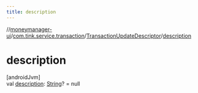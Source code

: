 ```yaml
---
title: description
---
```

//[moneymanager-ui](../../../index.html)/[com.tink.service.transaction](../index.html)/[TransactionUpdateDescriptor](index.html)/[description](description.html)



# description



[androidJvm]\
val [description](description.html): [String](https://kotlinlang.org/api/latest/jvm/stdlib/kotlin/-string/index.html)? = null




